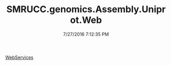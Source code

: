 ﻿---
title: SMRUCC.genomics.Assembly.Uniprot.Web
date: 7/27/2016 7:12:35 PM
---

[WebServices](T-SMRUCC.genomics.Assembly.Uniprot.Web.WebServices.html)
